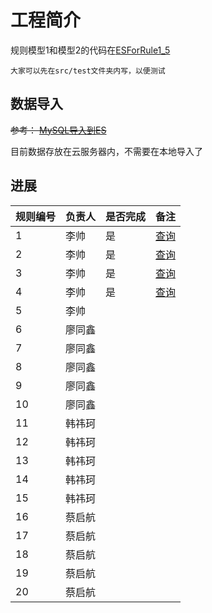 # 工程简介

规则模型1和模型2的代码在[ESForRule1_5](src/test/java/com/soe/lishuai/ESForRule1_5.java)



    大家可以先在src/test文件夹内写，以便测试

## 数据导入
~~参考： [MySQL导入到ES](MySQL导入到ES.md)~~

目前数据存放在云服务器内，不需要在本地导入了

## 进展
| 规则编号 | 负责人 | 是否完成 | 备注                                   |
|------|-----|----|--------------------------------------|
| 1    | 李帅  | 是  | [查询](http://202.118.11.39:8080/rule_1) |
| 2    | 李帅  | 是  | [查询](http://202.118.11.39:8080/rule_2) |
| 3    | 李帅  | 是  | [查询](http://202.118.11.39:8080/rule_3) |
| 4    | 李帅  | 是   | [查询](http://202.118.11.39:8080/rule_4)                                     |
| 5    | 李帅  |    |                                      |
| 6    | 廖同鑫 |      |                                      |
| 7    | 廖同鑫 |      |                                      |
| 8    | 廖同鑫 |      |                                      |
| 9    | 廖同鑫 |      |                                      |
| 10   | 廖同鑫 |      |                                      |
| 11   | 韩祎珂 |      |                                      |
| 12   | 韩祎珂 |      |                                      |
| 13   | 韩祎珂 |      |                                      |
| 14   | 韩祎珂 |      |                                      |
| 15   | 韩祎珂 |      |                                      |
| 16   | 蔡启航 |      |                                      |
| 17   | 蔡启航 |      |                                      |
| 18   | 蔡启航 |      |                                      |
| 19   | 蔡启航 |      |                                      |
| 20   | 蔡启航 |      |                                      |

